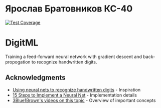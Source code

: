 # Ярослав Братовников КС-40

[![Test Coverage](https://codecov.io/gh/Timofey2005/my-nn/branch/master/graph/badge.svg)](https://codecov.io/gh/Timofey2005/my-nn)


# DigitML

Training a feed-forward neural network with gradient descent and back-propogation to recognize handwritten digits. 


## Acknowledgments
* [Using neural nets to recognize handwritten digits](http://neuralnetworksanddeeplearning.com/chap1.html) - Inspiration
* [15 Steps to Implement a Neural Net](http://code-spot.co.za/2009/10/08/15-steps-to-implemented-a-neural-net) - Implementation details
* [3Blue1Brown's videos on this topic](https://www.youtube.com/watch?v=aircAruvnKk) - Overview of important concepts
